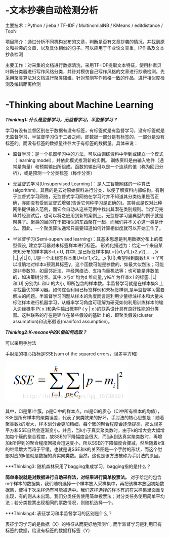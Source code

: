 # -文本抄袭自动检测分析

主要技术：Python / jieba / TF-IDF / MultinomialNB / KMeans / editdistance / TopN

项目简介：通过分析不同机构发布的文章，判断是否有文章抄袭的情况，并找到原文和抄袭的文章，以及具体相似的句子。可以应用于毕业论文查重，IP作品及文本抄袭检测

主要工作：对采集的文档进行数据清洗，采用TF-IDF提取文本特征，使用朴素贝叶斯分类器进行写作风格分类，并针对模仿自己写作风格的文章进行抄袭检测。先采用聚类算法对文档进行聚类降维，针对预测写作风格一致的作品，进行相似度检测及编辑距离检测

# -Thinking about Machine Learning

***Thinking1: 什么是监督学习，无监督学习，半监督学习？***

学习有没有监督区别在于数据有没有标签，有标签就是有监督学习，没有标签就是无监督学习，半监督学习位于二者之间，即数据一部分是有标签的，一部分是没有标签的。而没有标签的数据量往往大于有标签的数据量。具体来说：

* 监督学习：是一个机器学习中的方法，可以由训练资料中学到或建立一个模式（ learning model），并依此模式推测新的实例。
训练资料是由输入物件（通常是向量）和预期输出所组成。函数的输出可以是一个连续的值（称为回归分析），或是预测一个分类标签（称作分类）

* 无监督式学习(Unsupervised Learning )：是人工智能网络的一种算法(algorithm)，其目的是去对原始资料进行分类，以便了解资料内部结构。有别于监督式学习网络，无监督式学习网络在学习时并不知道其分类结果是否正确，亦即没有受到监督式增强(告诉它何种学习是正确的)。其特点是仅对此种网络提供输入范例，而它会自动从这些范例中找出其潜在类别规则。当学习完毕并经测试后，也可以将之应用到新的案例上。无监督学习里典型的例子就是聚类了。聚类的目的在于把相似的东西聚在一起，而我们并不关心这一类是什么。因此，一个聚类算法通常只需要知道如何计算相似度就可以开始工作了。

* 半监督学习(Semi-supervised learning)：其基本思想是利用数据分布上的模型假设, 建立学习器对未标签样本进行标签。
形式化描述为：给定一个来自某未知分布的样本集S=L∪U, 其中L 是已标签样本集L={(x1,y1),(x2,y2), … ,(x |L|,y|L|)}, U是一个未标签样本集U={x’1,x’2,…,x’|U|},希望得到函数f:X → Y可以准确地对样本x预测其标签y，这个函数可能是参数的，如最大似然法；可能是非参数的，如最邻近法、神经网络法、支持向量机法等；也可能是非数值的，如决策树分类。其中, x与x’  均为d 维向量, yi∈Y 为样本x i 的标签, |L| 和|U| 分别为L 和U 的大小, 即所包含的样本数。半监督学习就是在样本集S 上寻找最优的学习器。如何综合利用已标签样例和未标签样例,是半监督学习需要解决的问题。半监督学习问题从样本的角度而言是利用少量标注样本和大量未标注样本进行机器学习，从概率学习角度可理解为研究如何利用训练样本的输入边缘概率 P( x )和条件输出概率P ( y | x )的联系设计具有良好性能的分类器。这种联系的存在是建立在某些假设的基础上的，即聚类假设(cluster  assumption)和流形假设(maniford assumption)。

***Thinking2:K-means中的K值如何选取？***
  
  可以采用手肘法

  手肘法的核心指标是SSE(sum of the squared errors，误差平方和)

  ![SSE](/SSE.png)

  其中，Ci是第i个簇，p是Ci中的样本点，mi是Ci的质心（Ci中所有样本的均值），SSE是所有样本的聚类误差，代表了聚类效果的好坏。手肘法的核心思想是：随着聚类数k的增大，样本划分会更加精细，每个簇的聚合程度会逐渐提高，那么误差平方和SSE自然会逐渐变小。并且，当k小于真实聚类数时，由于k的增大会大幅增加每个簇的聚合程度，故SSE的下降幅度会很大，而当k到达真实聚类数时，再增加k所得到的聚合程度回报会迅速变小，所以SSE的下降幅度会骤减，然后随着k值的继续增大而趋于平缓，也就是说SSE和k的关系图是一个手肘的形状，而这个肘部对应的k值就是数据的真实聚类数。当然，这也是该方法被称为手肘法的原因。
  
***Thinking3: 随机森林采用了bagging集成学习，bagging指的是什么？

  **简单来说就是对数据进行自助采样法，对结果进行简单投票法。** 对于给定的包含m个样本的数据集，我们随机选择一个样本放入采样集中，再把该样本放回初始数据集，使得下次采样仍有可能被选中。我们这样选择的样本有的在采样集里面重复出现，有的则从未出现。我们分类任务使用简单投票法；对分类任务使用简单平均法；若分类投票出现相同的票数情况，则随机选择一个。
  
***Thinking4: 表征学习和半监督学习的区别是什么？

表征学习学习的是数据（X）的特征从而更好地预测Y；而半监督学习是利用已有标签的数据，给没有标签的数据打标签（Y）








